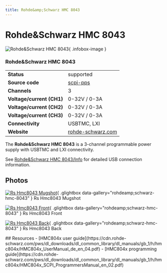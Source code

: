 ```yaml
---
title: Rohde&amp;Schwarz HMC 8043
---
```


# Rohde&amp;Schwarz HMC 8043

<div class="infobox" markdown>

![Rohde&amp;Schwarz HMC 8043](./img/Rs_hmc8043_mugshot.jpg){ .infobox-image }

### Rohde&amp;Schwarz HMC 8043

| | |
|---|---|
| **Status** | supported |
| **Source code** | [scpi-pps](https://github.com/OpenTraceLab/OpenTraceCapture/tree/main/src/hardware/scpi-pps) |
| **Channels** | 3 |
| **Voltage/current (CH1)** | 0-32V / 0-3A |
| **Voltage/current (CH2)** | 0-32V / 0-3A |
| **Voltage/current (CH3)** | 0-32V / 0-3A |
| **Connectivity** | USBTMC, LXI |
| **Website** | [rohde-schwarz.com](https://www.rohde-schwarz.com/uk/product/hmc804x-productstartpage_63493-61542.html) |

</div>

The **Rohde&Schwarz HMC 8043** is a 3-channel programmable power supply with USBTMC and LXI connectivity.

See [Rohde&Schwarz HMC 8043/Info](https://sigrok.org/wiki/Rohde%26Schwarz_HMC_8043/Info) for detailed USB connection information. 

## Photos

<div class="photo-grid" markdown>

[![Rs Hmc8043 Mugshot](./img/Rs_hmc8043_mugshot.jpg)](./img/Rs_hmc8043_mugshot.png "Rs Hmc8043 Mugshot"){ .glightbox data-gallery="rohdeamp;schwarz-hmc-8043" }
<span class="caption">Rs Hmc8043 Mugshot</span>

[![Rs Hmc8043 Front](./img/Rs_hmc8043_front.jpg)](./img/Rs_hmc8043_front.png "Rs Hmc8043 Front"){ .glightbox data-gallery="rohdeamp;schwarz-hmc-8043" }
<span class="caption">Rs Hmc8043 Front</span>

[![Rs Hmc8043 Back](./img/Rs_hmc8043_back.jpg)](./img/Rs_hmc8043_back.png "Rs Hmc8043 Back"){ .glightbox data-gallery="rohdeamp;schwarz-hmc-8043" }
<span class="caption">Rs Hmc8043 Back</span>

</div>
## Resources
- [HMC804x user guide](https://cdn.rohde-schwarz.com/pws/dl_downloads/dl_common_library/dl_manuals/gb_1/h/hmc804x/HMC804x_UserManual_de_en_04.pdf)
- [HMC804x programming guide](https://cdn.rohde-schwarz.com/pws/dl_downloads/dl_common_library/dl_manuals/gb_1/h/hmc804x/HMC804x_SCPI_ProgrammersManual_en_02.pdf)

